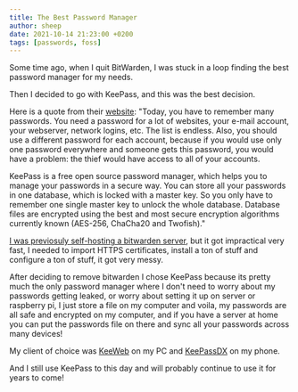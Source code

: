 ```yaml
---
title: The Best Password Manager
author: sheep
date: 2021-10-14 21:23:00 +0200
tags: [passwords, foss]
---
```


Some time ago, when I quit BitWarden, I was stuck in a loop finding the best password manager for my needs.

Then I decided to go with KeePass, and this was the best decision.

Here is a quote from their [website](https://keepass.info/help/base/index.html):
"Today, you have to remember many passwords. You need a password for a lot of websites, your e-mail account, your webserver, network logins, etc. The list is endless. Also, you should use a different password for each account, because if you would use only one password everywhere and someone gets this password, you would have a problem: the thief would have access to all of your accounts.

KeePass is a free open source password manager, which helps you to manage your passwords in a secure way. You can store all your passwords in one database, which is locked with a master key. So you only have to remember one single master key to unlock the whole database. Database files are encrypted using the best and most secure encryption algorithms currently known (AES-256, ChaCha20 and Twofish)."

[I was previosuly self-hosting a bitwarden server](https://www.youtube.com/watch?v=eCJA1F72izc), but it got impractical very fast, I needed to import HTTPS certificates, install a ton of stuff and configure a ton of stuff, it got very messy.

After deciding to remove bitwarden I chose KeePass because its pretty much the only password manager where I don't need to worry about my passwords getting leaked, or worry about setting it up on server or raspberry pi, I just store a file on my computer and voila, my passwords are all safe and encrypted on my computer, and if you have a server at home you can put the passwords file on there and sync all your passwords across many devices!

My client of choice was [KeeWeb](https://keeweb.info) on my PC and [KeePassDX](https://www.keepassdx.com/) on my phone.

And I still use KeePass to this day and will probably continue to use it for years to come!
